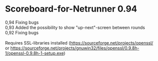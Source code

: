 # Scoreboard-for-Netrunner 0.94
0,94 Fixing bugs<br/>
0,93 Added the possibility to show "up-next"-screen between rounds<br/>
0,92 Fixing bugs<br/>
<br/>
Requires SSL-libraries installed (https://sourceforge.net/projects/openssl/ or https://sourceforge.net/projects/gnuwin32/files/openssl/0.9.8h-1/openssl-0.9.8h-1-setup.exe)<br/>

